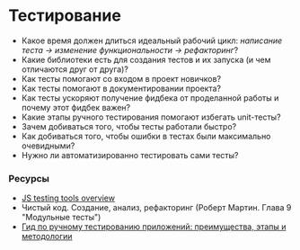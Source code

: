 # Тестирование

* Какое время должен длиться идеальный рабочий цикл: _написание теста -> изменение функциональности -> рефакторинг_?
* Какие библиотеки есть для создания тестов и их запуска (и чем отличаются друг от друга)?
* Как тесты помогают со входом в проект новичков?
* Как тесты помогают в документировании проекта?
* Как тесты ускоряют получение фидбека от проделанной работы и почему этот фидбек важен?
* Какие этапы ручного тестирования помогают избегать unit-тесты?
* Зачем добиваться того, чтобы тесты работали быстро?
* Как добиваться того, чтобы ошибки в тестах были максимально очевидными?
* Нужно ли автоматизированно тестировать сами тесты?

### Ресурсы

* [JS testing tools overview](https://medium.com/welldone-software/an-overview-of-javascript-testing-in-2019-264e19514d0a)
* Чистый код. Создание, анализ, рефакторинг (Роберт Мартин. Глава 9 "Модульные тесты")
* [Гид по ручному тестированию приложений: преимущества, этапы и методологии](https://habr.com/ru/company/skillbox/blog/418889/)
